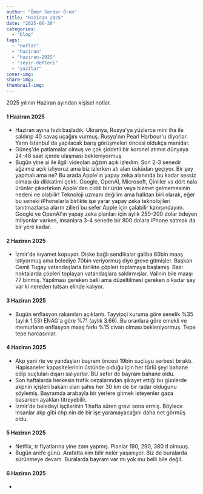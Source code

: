 ```yaml
---
author: "Ömer Serdar Ören"
title: "Haziran 2025"
date: "2025-06-30"
categories: 
  - "blog"
tags: 
  - "notlar"
  - "haziran"
  - "haziran-2025"
  - "seyir-defteri"
  - "yazilar"
cover-img: 
share-img: 
thumbnail-img: 
---
```


2025 yılının Haziran ayından kişisel notlar.

#### 1 Haziran 2025

- Haziran ayına hızlı başladık. Ukranya, Rusya'ya yüzlerce mini iha ile saldırıp 40 savaş uçağını vurmuş. Rusya'nın Pearl Harbour'u diyorlar. Yarın İstanbul'da yapılacak barış görüşmeleri öncesi oldukça manidar.
- Güneş'de patlamalar olmuş ve çok şiddetli bir koronel atımın dünyaya 24-48 saat içinde ulaşması bekleniyormuş.
- Bugün yine ai ile ilgili videoları ağzım açık izledim. Son 2-3 senedir ağzımız açık izliyoruz ama biz izlerken atı alan üsküdarı geçiyor. Bir şey yapmalı ama ne? Bu arada Apple'ın yapay zeka alanında bu kadar sessiz olması da dikkatimi çekti. Google, OpenAI, Microsoft, Çinliler vs dört nala ürünler çıkartırken Apple'dan ciddi bir ürün veya hizmet gelmemesinin nedeni ne olabilir! Teknoloji uzmanı değilim ama halktan biri olarak, eğer bu seneki iPhonelarla birlikte işe yarar yapay zeka teknolojileri tanıtmazlarsa alarm zilleri bu sefer Apple için çalabilir kanısındayım. Google ve OpenAI'ın yapay zeka planları için aylık 250-200 dolar ödeyen milyonlar varken, insanlara 3-4 senede bir 800 dolara iPhone satmak da bir yere kadar.

#### 2 Haziran 2025

- İzmir'de kıyamet kopuyor. Diske bağlı sendikalar galiba 80bin maaş istiyormuş ama belediye 70bin veriyormuş diye greve gitmişler. Başkan Cemil Tugay vatandaşlarla birlikte çöpleri toplamaya başlamış. Bazı noktalarda çöpleri toplayan vatandaşlara saldırmışlar. Valinin bile maaşı 77 binmiş. Yapılması gereken belli ama düzeltilmesi gereken o kadar şey var ki nereden tutsan elinde kalıyor.

#### 3 Haziran 2025

- Bugün enflasyon rakamları açıklantı. Tayyipçi kuruma göre senelik %35 (aylık 1.53) ENAG'a göre %71  (aylık 3.66). Bu oranlara göre emekli ve memurların enflasyon maaş farkı %15 civarı olması bekleniyormuş. Tepe tepe harcasınlar.

#### 4 Haziran 2025

- Akp yani rte ve yandaşları bayram öncesi 19bin suçluyu serbest bıraktı. Hapisaneler kapasitelerinin üstünde olduğu için her türlü şeyi bahane edip suçluları dışarı salıyorlar. BU sefer de bayram bahane oldu.
- Son haftalarda herkesin trafik cezalarından şikayet ettiği bu günlerde akpnin içişleri bakanı olan şahıs her 30 km de bir radar olduğunu söylemiş. Bayramda arabayla bir yerlere gitmek isteyenler gaza basarken ayakları titreyebilir.
- İzmir'de beledeyi işçilerinin 1 hafta süren grevi sona ermiş. Böylece insanlar akp gibi chp nin de bir işe yaramayacağını daha net görmüş oldu.

#### 5 Haziran 2025

- Netflix, tr fiyatlarına yine zam yapmış. Planlar 190, 290, 380 tl olmuuş.
- Bugün arefe günü. Arafatta kim bilir neler yaşanıyor. Biz de buralarda sürünmeye devam. Buralarda bayram var mı yok mu belli bile değil.

#### 6 Haziran 2025

- 
